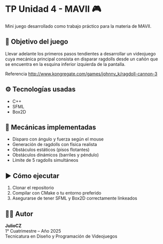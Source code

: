# TP Unidad 4 - MAVII 🎮

Mini juego desarrollado como trabajo práctico para la materia de MAVII.

## 🎯 Objetivo del juego

Llevar adelante los primeros pasos tendientes a desarrollar un videojuego cuya
mecánica principal consista en disparar ragdolls desde un cañón que se encuentra en la esquina
inferior izquierda de la pantalla.

Referencia http://www.kongregate.com/games/johnny_k/ragdoll-cannon-3

## ⚙️ Tecnologías usadas

- C++
- SFML
- Box2D

## 🧠 Mecánicas implementadas

- Disparo con ángulo y fuerza según el mouse
- Generación de ragdolls con física realista
- Obstáculos estáticos (pisos flotantes)
- Obstáculos dinámicos (barriles y péndulo)
- Límite de 5 ragdolls simultáneos

## ▶️ Cómo ejecutar

1. Clonar el repositorio
2. Compilar con CMake o tu entorno preferido
3. Asegurarse de tener SFML y Box2D correctamente linkeados

## 👨‍💻 Autor

**JulioCZ**  
1° Cuatrimestre – Año 2025  
Tecnicatura en Diseño y Programación de Videojuegos
